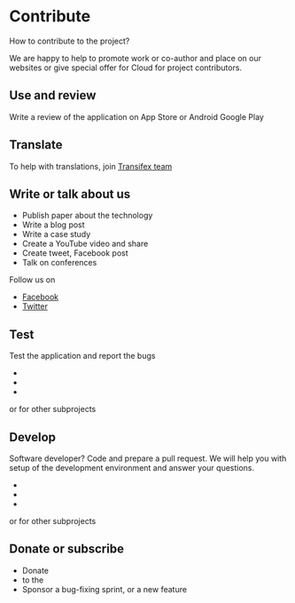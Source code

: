 # Contribute

How to contribute to the project? 

We are happy to help to promote work or co-author and place on our websites or give special offer for <MainPlatformNameLink /> Cloud for project contributors.

<CommunityJoin />

## Use and review

Write a review of the application on App Store or Android Google Play

<AppDownload />

## Translate

To help with translations, join [<MainPlatformName /> Transifex team](https://www.transifex.com/lutra-consulting/mergin-maps-input/)

## Write or talk about us 
 
 - Publish paper about the technology
 - Write a blog post 
 - Write a case study 
 - Create a YouTube video and share
 - Create tweet, Facebook post 
 - Talk on conferences

 Follow us on 

 - [Facebook](https://www.facebook.com/lutraconsulting)
 - [Twitter](https://twitter.com/lutraconsulting)

## Test

Test the application and report the bugs

 - <GitHubRepo id="MerginMaps/mobile/issues" desc="Mergin Maps mobile app" />
 - <GitHubRepo id="MerginMaps/server/issues" desc="Mergin Maps server" />
 - <GitHubRepo id="MerginMaps/qgis-plugin/issues" desc="Mergin Maps QGIS Plugin" />
 
or for other subprojects

## Develop

Software developer? Code and prepare a pull request. We will help you with setup of the development environment and answer your questions.
 
 - <GitHubRepo id="MerginMaps/mobile/issues" desc="Mergin Maps mobile app" />
 - <GitHubRepo id="MerginMaps/server/issues" desc="Mergin Maps server" />
 - <GitHubRepo id="MerginMaps/qgis-plugin/issues" desc="Mergin Maps QGIS Plugin" />
 
or for other subprojects

## Donate or subscribe

 - Donate
 - <AppDomainNameLink  desc="Subscribe" /> to the <MainPlatformName />
 - Sponsor a bug-fixing sprint, or a new feature
